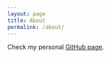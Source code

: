 ```yaml
---
layout: page
title: About
permalink: /about/
---
```


Check my personal [GitHub page][page].

[page]: https://github.com/b-fontana
